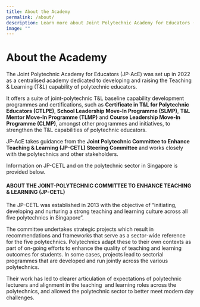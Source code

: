 ```yaml
---
title: About the Academy
permalink: /about/
description: Learn more about Joint Polytechnic Academy for Educators (JP-AcE)
image: ""
---
```

# About the Academy

The Joint Polytechnic Academy for Educators (JP-AcE) was set up in 2022 as a centralised academy dedicated to developing and raising the Teaching & Learning (T&L) capability of polytechnic educators.

It offers a suite of joint-polytechnic T&L baseline capability development programmes and certifications, such as <strong>Certificate in T&L for Polytechnic Educators (CTLPE)</strong>, <strong>School Leadership Move-In Programme (SLMP)</strong>, <strong>T&L Mentor Move-In Programme (TLMP)</strong> and <strong>Course Leadership Move-In Programme (CLMP)</strong>, amongst other programmes and initiatives, to strengthen the T&L capabilities of polytechnic educators.

JP-AcE takes guidance from the <strong>Joint Polytechnic Committee to Enhance Teaching & Learning (JP-CETL) Steering Committee </strong> and works closely with the polytechnics and other stakeholders.

Information on JP-CETL and on the polytechnic sector in Singapore is provided below.

#### ABOUT THE JOINT-POLYTECHNIC COMMITTEE TO ENHANCE TEACHING & LEARNING (JP-CETL)

The JP-CETL was established in 2013 with the objective of “initiating, developing and nurturing a strong teaching and learning culture across all five polytechnics in Singapore”.

The committee undertakes strategic projects which result in recommendations and frameworks that serve as a sector-wide reference for the five polytechnics. Polytechnics adapt these to their own contexts as part of on-going efforts to enhance the quality of teaching and learning outcomes for students. In some cases, projects lead to sectorial programmes that are developed and run jointly across the various polytechnics.

Their work has led to clearer articulation of expectations of polytechnic lecturers and alignment in the teaching  and learning roles across the polytechnics, and allowed the polytechnic sector to better meet modern day challenges.







